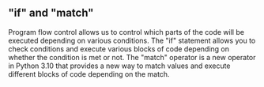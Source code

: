 ## "if" and "match"

Program flow control allows us to control which parts of the code will be executed depending on various conditions.  The "if" statement allows you to check conditions and execute various blocks of code depending on whether the condition is met or not. 
The "match" operator is a new operator in Python 3.10 that provides a new way to match values and execute different blocks of code depending on the match.


